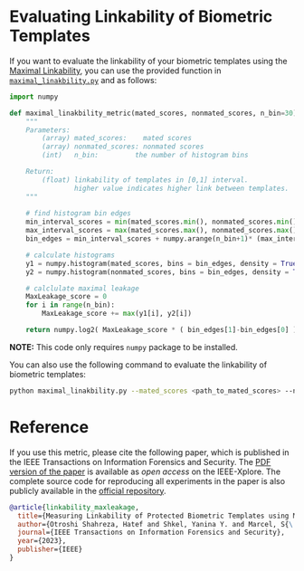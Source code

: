
# Evaluating Linkability of Biometric Templates
If you want to evaluate the linkability of your biometric templates using the [Maximal Linkability](https://ieeexplore.ieee.org/abstract/document/10098649), you can use the provided function in [`maximal_linakbility.py`](maximal_linakbility.py) and as follows:

```python
import numpy

def maximal_linakbility_metric(mated_scores, nonmated_scores, n_bin=30):
    """
    Parameters:
        (array) mated_scores:    mated scores
        (array) nonmated_scores: nonmated scores
        (int)   n_bin:         the number of histogram bins 

    Return:
        (float) linkability of templates in [0,1] interval. 
                higher value indicates higher link between templates.
    """
    
    # find histogram bin edges
    min_interval_scores = min(mated_scores.min(), nonmated_scores.min())
    max_interval_scores = max(mated_scores.max(), nonmated_scores.max())
    bin_edges = min_interval_scores + numpy.arange(n_bin+1)* (max_interval_scores - min_interval_scores)/n_bin

    # calculate histograms
    y1 = numpy.histogram(mated_scores, bins = bin_edges, density = True)[0]
    y2 = numpy.histogram(nonmated_scores, bins = bin_edges, density = True)[0]

    # calclulate maximal leakage
    MaxLeakage_score = 0 
    for i in range(n_bin):
        MaxLeakage_score += max(y1[i], y2[i])

    return numpy.log2( MaxLeakage_score * ( bin_edges[1]-bin_edges[0] ) )
```
**NOTE:** This code only requires `numpy` package to be installed.


You can also use the following command to evaluate the linkability of biometric templates:
```sh
python maximal_linakbility.py --mated_scores <path_to_mated_scores> --nonmated_scores <path_to_nonmated_scores>
```


# Reference
If you use this metric, please cite the following paper, which is published in the IEEE Transactions on Information Forensics and Security. The [PDF version of the paper](https://ieeexplore.ieee.org/abstract/document/10098649) is available as *open access* on the IEEE-Xplore. The complete source code for reproducing all experiments in the paper is also publicly available in the [official repository](https://gitlab.idiap.ch/bob/bob.paper.tifs2023_linkability_ml).

```Bibtex
@article{linkability_maxleakage,
  title={Measuring Linkability of Protected Biometric Templates using Maximal Leakage},
  author={Otroshi Shahreza, Hatef and Shkel, Yanina Y. and Marcel, S{\'e}bastien},
  journal={IEEE Transactions on Information Forensics and Security},
  year={2023},
  publisher={IEEE}
}
```